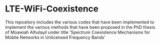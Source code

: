 # LTE-WiFi-Coexistence
This repository includes the various codes that have been implemented to implement the various methods that have been proposed in the PhD thesis of Moawiah Alhulayil under title 'Spectrum Coexistence Mechanisms for Mobile Networks in Unlicensed Frequency Bands'

